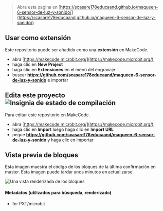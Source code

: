 
> Abra esta pagina en [https://scasare178educaand.github.io/maqueen-6-sensor-de-luz-y-sonido/](https://scasare178educaand.github.io/maqueen-6-sensor-de-luz-y-sonido/)

## Usar como extensión

Este repositorio puede ser añadido como una **extensión** en MakeCode.

* abra [https://makecode.microbit.org/](https://makecode.microbit.org/)
* haga clic en **New Project**
* haga clic en **Extensiones** en el menú del engranaje
* buscar **https://github.com/scasare178educaand/maqueen-6-sensor-de-luz-y-sonido** e importar

## Edita este proyecto ![Insignia de estado de compilación](https://github.com/scasare178educaand/maqueen-6-sensor-de-luz-y-sonido/workflows/MakeCode/badge.svg)

Para editar este repositorio en MakeCode.

* abra [https://makecode.microbit.org/](https://makecode.microbit.org/)
* haga clic en **Import** luego haga clic en **Import URL**
* pegue **https://github.com/scasare178educaand/maqueen-6-sensor-de-luz-y-sonido** y haga clic en importar

## Vista previa de bloques

Esta imagen muestra el código de los bloques de la última confirmación en master.
Esta imagen puede tardar unos minutos en actualizarse.

![Una vista renderizada de los bloques](https://github.com/scasare178educaand/maqueen-6-sensor-de-luz-y-sonido/raw/master/.github/makecode/blocks.png)

#### Metadatos (utilizados para búsqueda, renderizado)

* for PXT/microbit
<script src="https://makecode.com/gh-pages-embed.js"></script><script>makeCodeRender("{{ site.makecode.home_url }}", "{{ site.github.owner_name }}/{{ site.github.repository_name }}");</script>
